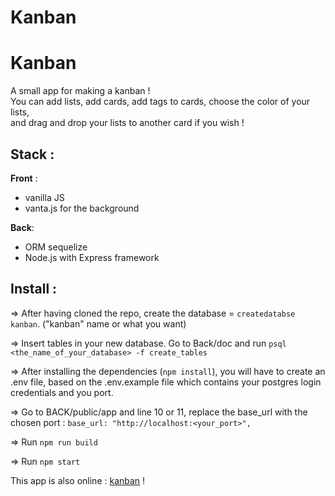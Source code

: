 # Kanban

# Kanban

A small app for making a kanban !  
You can add lists, add cards, add tags to cards, choose the color of your lists,  
and drag and drop your lists to another card if you wish !

## Stack :

**Front** : 
- vanilla JS
- vanta.js for the background

**Back**:
- ORM sequelize
- Node.js with Express framework

## Install :

=> After having cloned the repo, create the database = ```createdatabse kanban```. ("kanban" name or what you want)

=> Insert tables in your new database. Go to Back/doc and run ```psql <the_name_of_your_database> -f create_tables```

=> After installing the dependencies (```npm install```), you will have to create an .env file, based on the .env.example file which contains your postgres login credentials and you port.

=> Go to BACK/public/app and line 10 or 11, replace the base_url with the chosen port  : ```base_url: "http://localhost:<your_port>",```

=> Run ```npm run build```

=> Run ```npm start```

This app is also online : [kanban](https://apikanban.romainboudet.fr) !